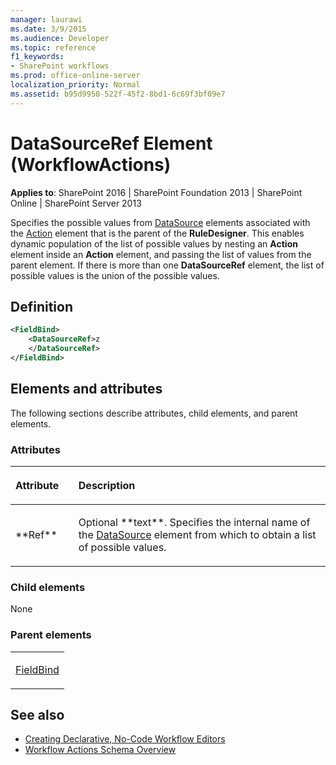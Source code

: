 ```yaml
---
manager: laurawi
ms.date: 3/9/2015
ms.audience: Developer
ms.topic: reference
f1_keywords:
- SharePoint workflows
ms.prod: office-online-server
localization_priority: Normal
ms.assetid: b95d9950-522f-45f2-8bd1-6c69f3bf09e7
---
```


# DataSourceRef Element (WorkflowActions)

**Applies to**: SharePoint 2016 | SharePoint Foundation 2013 | SharePoint Online | SharePoint Server 2013

Specifies the possible values from [DataSource](datasource-element-workflowactions.md) elements associated with the [Action](action-element-workflowactions.md) element that is the parent of the **RuleDesigner**. This enables dynamic population of the list of possible values by nesting an **Action** element inside an **Action** element, and passing the list of values from the parent element. If there is more than one **DataSourceRef** element, the list of possible values is the union of the possible values.

## Definition

```XML
<FieldBind>
    <DataSourceRef>z
    </DataSourceRef>
</FieldBind>
```

## Elements and attributes

The following sections describe attributes, child elements, and parent elements.

### Attributes

<table>
<colgroup>
<col width="20%" />
<col width="80%" />
</colgroup>
<thead>
<tr class="header">
<th align="left"><p>Attribute</p></th>
<th align="left"><p>Description</p></th>
</tr>
</thead>
<tbody>
<tr class="odd">
<td align="left"><p>**Ref**</p></td>
<td align="left"><p>Optional **text**. Specifies the internal name of the <a href="datasource-element-workflowactions.md">DataSource</a> element from which to obtain a list of possible values.</p></td>
</tr>
</tbody>
</table>

### Child elements

None

### Parent elements

<table>
<colgroup>
<col width="100%" />
</colgroup>
<tbody>
<tr class="odd">
<td align="left"><p><a href="fieldbind-element-workflowactions.md">FieldBind</a></p></td>
</tr>
</tbody>
</table>

## See also

- [Creating Declarative, No-Code Workflow Editors](https://msdn.microsoft.com/en-us/library/office/bb417436.aspx)
- [Workflow Actions Schema Overview](https://msdn.microsoft.com/en-us/library/office/bb897626.aspx)







